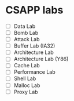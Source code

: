 # CSAPP labs

<!-- score begin -->

- [ ] Data Lab 
- [ ] Bomb Lab 
- [ ] Attack Lab 
- [ ] Buffer Lab (IA32) 
- [ ] Architecture Lab 
- [ ] Architecture Lab (Y86) 
- [ ] Cache Lab
- [ ] Performance Lab 
- [ ] Shell Lab 
- [ ] Malloc Lab 
- [ ] Proxy Lab 

<!-- score end -->